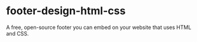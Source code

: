 # footer-design-html-css
A free, open-source footer you can embed on your website that uses HTML and CSS.
